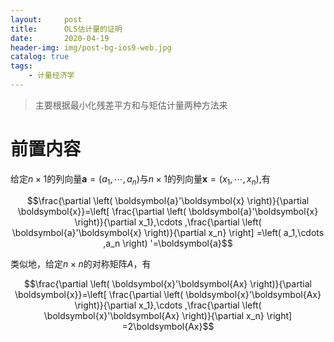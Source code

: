 ```yaml
---
layout:     post
title:      OLS估计量的证明
date:       2020-04-19
header-img: img/post-bg-ios9-web.jpg
catalog: true
tags:
    - 计量经济学
---
```


<head>
    <script src="https://cdn.mathjax.org/mathjax/latest/MathJax.js?config=TeX-AMS-MML_HTMLorMML" type="text/javascript"></script>
    <script type="text/x-mathjax-config">
        MathJax.Hub.Config({
            tex2jax: {
            skipTags: ['script', 'noscript', 'style', 'textarea', 'pre'],
            inlineMath: [['$','$']]
            }
        });
    </script>
</head>

>主要根据最小化残差平方和与矩估计量两种方法来

# 前置内容

给定$n \times 1$的列向量$\boldsymbol{a}=\left(a_1,\cdots ,a_n \right)$与$n \times 1$的列向量$\boldsymbol{x}=\left( x_1,\cdots ,x_n \right)$,有

$$\frac{\partial \left( \boldsymbol{a}'\boldsymbol{x} \right)}{\partial \boldsymbol{x}}=\left[ \frac{\partial \left( \boldsymbol{a}'\boldsymbol{x} \right)}{\partial x_1},\cdots ,\frac{\partial \left( \boldsymbol{a}'\boldsymbol{x} \right)}{\partial x_n} \right] =\left( a_1,\cdots ,a_n \right) '=\boldsymbol{a}$$

类似地，给定$n \times n$的对称矩阵$A$，有

$$\frac{\partial \left( \boldsymbol{x}'\boldsymbol{Ax} \right)}{\partial \boldsymbol{x}}=\left[ \frac{\partial \left( \boldsymbol{x}'\boldsymbol{Ax} \right)}{\partial x_1},\cdots ,\frac{\partial \left( \boldsymbol{x}'\boldsymbol{Ax} \right)}{\partial x_n} \right] =2\boldsymbol{Ax}$$
